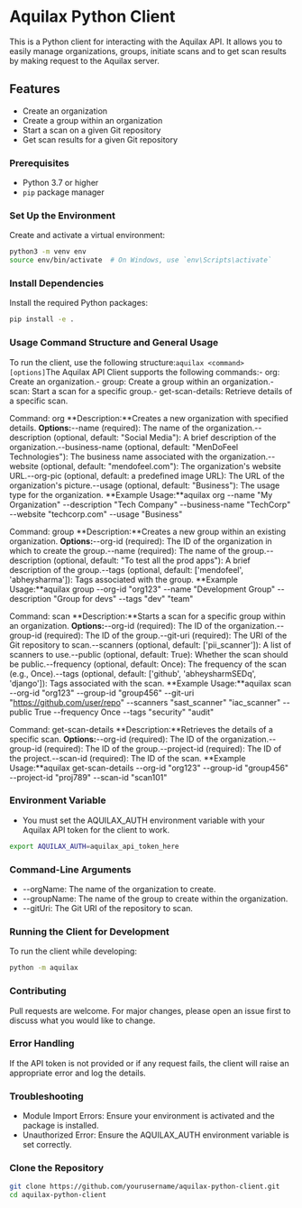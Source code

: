 # Aquilax Python Client

This is a Python client for interacting with the Aquilax API. It allows you to easily manage organizations, groups, initiate scans and to get scan results by making request to the Aquilax server.

## Features

- Create an organization
- Create a group within an organization
- Start a scan on a given Git repository
- Get scan results for a given Git repository


### Prerequisites

- Python 3.7 or higher
- `pip` package manager
 
### Set Up the Environment
Create and activate a virtual environment:

``` bash
python3 -m venv env
source env/bin/activate  # On Windows, use `env\Scripts\activate`
```

### Install Dependencies
Install the required Python packages:
```bash
pip install -e . 
```
### Usage Command Structure and General Usage

To run the client, use the following structure:```aquilax <command> [options]```The Aquilax API Client supports the following commands:- org: Create an organization.- group: Create a group within an organization.- scan: Start a scan for a specific group.- get-scan-details: Retrieve details of a specific scan.

Command: org
**Description:**Creates a new organization with specified details.
**Options:**--name (required): The name of the organization.--description (optional, default: "Social Media"): A brief description of the organization.--business-name (optional, default: "MenDoFeel Technologies"): The business name associated with the organization.--website (optional, default: "mendofeel.com"): The organization's website URL.--org-pic (optional, default: a predefined image URL): The URL of the organization's picture.--usage (optional, default: "Business"): The usage type for the organization.
**Example Usage:**aquilax org --name "My Organization" --description "Tech Company" --business-name "TechCorp" --website "techcorp.com" --usage "Business"

Command: group
**Description:**Creates a new group within an existing organization.
**Options:**--org-id (required): The ID of the organization in which to create the group.--name (required): The name of the group.--description (optional, default: "To test all the prod apps"): A brief description of the group.--tags (optional, default: ['mendofeel', 'abheysharma']): Tags associated with the group.
**Example Usage:**aquilax group --org-id "org123" --name "Development Group" --description "Group for devs" --tags "dev" "team"

Command: scan
**Description:**Starts a scan for a specific group within an organization.
**Options:**--org-id (required): The ID of the organization.--group-id (required): The ID of the group.--git-uri (required): The URI of the Git repository to scan.--scanners (optional, default: ['pii_scanner']): A list of scanners to use.--public (optional, default: True): Whether the scan should be public.--frequency (optional, default: Once): The frequency of the scan (e.g., Once).--tags (optional, default: ['github', 'abheysharmSEDq', 'django']): Tags associated with the scan.
**Example Usage:**aquilax scan --org-id "org123" --group-id "group456" --git-uri "https://github.com/user/repo" --scanners "sast_scanner" "iac_scanner" --public True --frequency Once --tags "security" "audit"

Command: get-scan-details
**Description:**Retrieves the details of a specific scan.
**Options:**--org-id (required): The ID of the organization.--group-id (required): The ID of the group.--project-id (required): The ID of the project.--scan-id (required): The ID of the scan.
**Example Usage:**aquilax get-scan-details --org-id "org123" --group-id "group456" --project-id "proj789" --scan-id "scan101"

### Environment Variable
- You must set the AQUILAX_AUTH environment variable with your Aquilax API token for the client to work.

```bash
export AQUILAX_AUTH=aquilax_api_token_here
```

### Command-Line Arguments
- --orgName: The name of the organization to create.
- --groupName: The name of the group to create within the organization.
- --gitUri: The Git URI of the repository to scan.

### Running the Client for Development
To run the client while developing:

```bash
python -m aquilax
```

### Contributing
Pull requests are welcome. For major changes, please open an issue first to discuss what you would like to change.

### Error Handling
If the API token is not provided or if any request fails, the client will raise an appropriate error and log the details.

### Troubleshooting
- Module Import Errors: Ensure your environment is activated and the package is installed.
- Unauthorized Error: Ensure the AQUILAX_AUTH environment variable is set correctly.

### Clone the Repository

```bash
git clone https://github.com/yourusername/aquilax-python-client.git
cd aquilax-python-client
```
